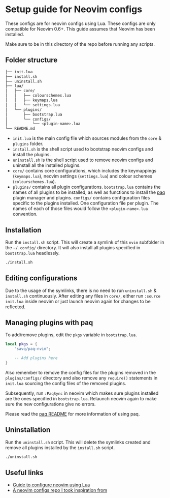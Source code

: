 # Setup guide for Neovim configs

These configs are for neovim configs using Lua. These configs are only compatible for Neovim 0.6+. This guide assumes that Neovim has been installed.

Make sure to be in this directory of the repo before running any scripts.

## Folder structure

```sh
├── init.lua
├── install.sh
├── uninstall.sh
├── lua/
│   ├── core/
│   │   ├── colourschemes.lua
│   │   ├── keymaps.lua
│   │   └── settings.lua
│   └── plugins/
│       ├── bootstrap.lua
│       └── configs/
│           └── <plugin-name>.lua
└── README.md
```
- `init.lua` is the main config file which sources modules from the `core` & `plugins` folder.
- `install.sh` is the shell script used to bootstrap neovim configs and install the plugins.
- `uninstall.sh` is the shell script used to remove neovim configs and uninstall all the installed plugins.
- `core/` contains core configurations, which includes the keymappings (`keymaps.lua`), neovim settings (`settings.lua`) and colour schemes (`colourschemes.lua`).
- `plugins/` contains all plugin configurations. `bootstrap.lua` contains the names of all plugins to be installed, as well as functions to install the [paq](https://github.com/savq/paq-nvim) plugin manager and plugins. `configs/` contains configuration files specific to the plugins installed. One configuration file per plugin. The names of each of those files would follow the `<plugin-name>.lua` convention.

## Installation

Run the `install.sh` script. This will create a symlink of this `nvim` subfolder in the `~/.config/` directory. It will also install all plugins specified in `bootstrap.lua` headlessly.

```sh
./install.sh
```

## Editing configurations

Due to the usage of the symlinks, there is no need to run `uninstall.sh` & `install.sh` continuously. After editing any files in `core/`, either run `:source init.lua` inside neovim or just launch neovim again for changes to be reflected.

## Managing plugins with paq

To add/remove plugins, edit the `pkgs` variable in `bootstrap.lua`.

```lua
local pkgs = {
    "savq/paq-nvim";

    -- Add plugins here
}
```

Also remember to remove the config files for the plugins removed in the `plugins/configs/` directory and also remove any `require()` statements in `init.lua` sourcing the config files of the removed plugins.

Subsequently, run `:PaqSync` in neovim which makes sure plugins installed are the ones specified in `bootstrap.lua`. Relaunch neovim again to make sure the new configurations give no errors.

Please read the [paq README](https://github.com/savq/paq-nvim) for more information of using paq.

## Uninstallation

Run the `uninstall.sh` script. This will delete the symlinks created and remove all plugins installed by the `install.sh` script.

```sh
./uninstall.sh
```

## Useful links

- [Guide to configure neovim using Lua](https://vonheikemen.github.io/devlog/tools/configuring-neovim-using-lua/)
- [A neovim configs repo I took inspiration from](https://github.com/brainfucksec/neovim-lua)
